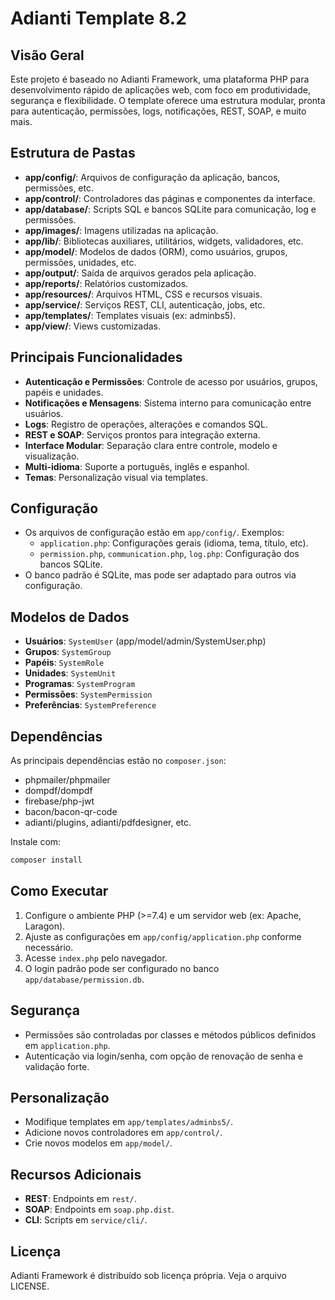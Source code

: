 # Adianti Template 8.2

## Visão Geral

Este projeto é baseado no Adianti Framework, uma plataforma PHP para desenvolvimento rápido de aplicações web, com foco em produtividade, segurança e flexibilidade. O template oferece uma estrutura modular, pronta para autenticação, permissões, logs, notificações, REST, SOAP, e muito mais.

## Estrutura de Pastas

- **app/config/**: Arquivos de configuração da aplicação, bancos, permissões, etc.
- **app/control/**: Controladores das páginas e componentes da interface.
- **app/database/**: Scripts SQL e bancos SQLite para comunicação, log e permissões.
- **app/images/**: Imagens utilizadas na aplicação.
- **app/lib/**: Bibliotecas auxiliares, utilitários, widgets, validadores, etc.
- **app/model/**: Modelos de dados (ORM), como usuários, grupos, permissões, unidades, etc.
- **app/output/**: Saída de arquivos gerados pela aplicação.
- **app/reports/**: Relatórios customizados.
- **app/resources/**: Arquivos HTML, CSS e recursos visuais.
- **app/service/**: Serviços REST, CLI, autenticação, jobs, etc.
- **app/templates/**: Templates visuais (ex: adminbs5).
- **app/view/**: Views customizadas.

## Principais Funcionalidades

- **Autenticação e Permissões**: Controle de acesso por usuários, grupos, papéis e unidades.
- **Notificações e Mensagens**: Sistema interno para comunicação entre usuários.
- **Logs**: Registro de operações, alterações e comandos SQL.
- **REST e SOAP**: Serviços prontos para integração externa.
- **Interface Modular**: Separação clara entre controle, modelo e visualização.
- **Multi-idioma**: Suporte a português, inglês e espanhol.
- **Temas**: Personalização visual via templates.

## Configuração

- Os arquivos de configuração estão em `app/config/`. Exemplos:
	- `application.php`: Configurações gerais (idioma, tema, título, etc).
	- `permission.php`, `communication.php`, `log.php`: Configuração dos bancos SQLite.
- O banco padrão é SQLite, mas pode ser adaptado para outros via configuração.

## Modelos de Dados

- **Usuários**: `SystemUser` (app/model/admin/SystemUser.php)
- **Grupos**: `SystemGroup`
- **Papéis**: `SystemRole`
- **Unidades**: `SystemUnit`
- **Programas**: `SystemProgram`
- **Permissões**: `SystemPermission`
- **Preferências**: `SystemPreference`

## Dependências

As principais dependências estão no `composer.json`:
- phpmailer/phpmailer
- dompdf/dompdf
- firebase/php-jwt
- bacon/bacon-qr-code
- adianti/plugins, adianti/pdfdesigner, etc.

Instale com:
```sh
composer install
```

## Como Executar

1. Configure o ambiente PHP (>=7.4) e um servidor web (ex: Apache, Laragon).
2. Ajuste as configurações em `app/config/application.php` conforme necessário.
3. Acesse `index.php` pelo navegador.
4. O login padrão pode ser configurado no banco `app/database/permission.db`.

## Segurança

- Permissões são controladas por classes e métodos públicos definidos em `application.php`.
- Autenticação via login/senha, com opção de renovação de senha e validação forte.

## Personalização

- Modifique templates em `app/templates/adminbs5/`.
- Adicione novos controladores em `app/control/`.
- Crie novos modelos em `app/model/`.

## Recursos Adicionais

- **REST**: Endpoints em `rest/`.
- **SOAP**: Endpoints em `soap.php.dist`.
- **CLI**: Scripts em `service/cli/`.

## Licença

Adianti Framework é distribuído sob licença própria. Veja o arquivo LICENSE.